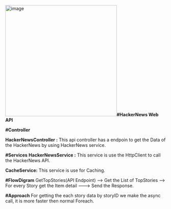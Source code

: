<img width="349" alt="image" src="https://github.com/JeetendraNegi/HackerNews/assets/40231981/f0e418d1-a8f9-457e-9a05-bd532faf7a32">**#HackerNews Web API**

**#Controller**

**HackerNewsController :**  This api controller has a endpoin to get the Data of the HackerNews by using HackerNews service.

**#Services**
**HackerNewsService :** This service is use the HttpClient to call the HackerNews API.

**CacheService:** This service is use for Caching.

**#FlowDigram**
GetTopStories(API Endpoint) --> Get the List of TopStories --> For every Story get the Item detail ---> Send the Response.

**#Approach**
For getting the each story data by storyID we make the async call, it is more faster then normal Foreach.
